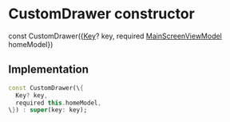 


# CustomDrawer constructor






const
CustomDrawer(\{[Key](https://api.flutter.dev/flutter/foundation/Key-class.html)? key, required [MainScreenViewModel](../../view_model_main_screen_view_model/MainScreenViewModel-class.md) homeModel\})





## Implementation

```dart
const CustomDrawer(\{
  Key? key,
  required this.homeModel,
\}) : super(key: key);
```







